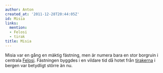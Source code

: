 ```yaml
---
author: Anton
created_at: '2011-12-28T20:44:05Z'
id: Misia
links:
  mention:
  - Felosi
  - tirak
title: Misia
---
```


Misia var en gång en mäktig fästning, men är numera bara en stor borgruin i centrala [Felosi].
Fästningen byggdes i en vildare tid då hotet från [tirakerna] i bergen var betydligt större än nu.

  [Felosi]: Felosi
  [tirakerna]: tirak
